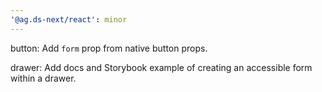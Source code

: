 ```yaml
---
'@ag.ds-next/react': minor
---
```


button: Add `form` prop from native button props.

drawer: Add docs and Storybook example of creating an accessible form within a drawer.
